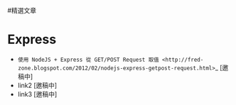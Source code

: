 
#精選文章


Express
=======

* `使用 NodeJS + Express 從 GET/POST Request 取值 <http://fred-zone.blogspot.com/2012/02/nodejs-express-getpost-request.html>`_ [邀稿中]
* link2 [邀稿中]
* link3 [邀稿中]
